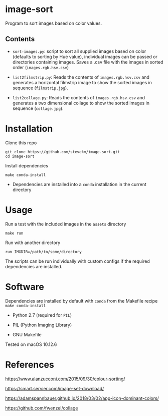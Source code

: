 # image-sort

Program to sort images based on color values.

## Contents

- `sort-images.py`: script to sort all supplied images based on color (defaults to sorting by Hue value), individual images can be passed or directories containing images. Saves a .csv file with the images in sorted order (`images.rgb.hsv.csv`)

- `list2filmstrip.py`: Reads the contents of `images.rgb.hsv.csv` and generates a horizontal filmstrip image to show the sorted images in sequence (`filmstrip.jpg`).

- `list2collage.py`: Reads the contents of `images.rgb.hsv.csv` and generates a two dimensional collage to show the sorted images in sequence (`collage.jpg`).

# Installation

Clone this repo

```
git clone https://github.com/stevekm/image-sort.git
cd image-sort
```

Install dependencies

```
make conda-install
```

- Dependencies are installed into a `conda` installation in the current directory

# Usage

Run a test with the included images in the `assets` directory

```
make run
```

Run with another directory

```
run IMGDIR=/path/to/some/directory
```

The scripts can be run individually with custom configs if the required dependencies are installed.

# Software

Dependencies are installed by default with `conda` from the Makefile recipe `make conda-install`

- Python 2.7 (required for `PIL`)

- PIL (Python Imaging Library)

- GNU Makefile

Tested on macOS 10.12.6

# References

https://www.alanzucconi.com/2015/09/30/colour-sorting/

https://smart.servier.com/image-set-download/

https://adamspannbauer.github.io/2018/03/02/app-icon-dominant-colors/

https://github.com/fwenzel/collage
